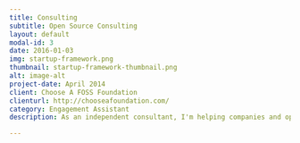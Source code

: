 ```yaml
---
title: Consulting
subtitle: Open Source Consulting
layout: default
modal-id: 3
date: 2016-01-03
img: startup-framework.png
thumbnail: startup-framework-thumbnail.png
alt: image-alt
project-date: April 2014
client: Choose A FOSS Foundation
clienturl: http://chooseafoundation.com/
category: Engagement Assistant
description: As an independent consultant, I'm helping companies and open source communities find more efficient and respectful ways to work together, benefiting all sides in the equation.

---
```

